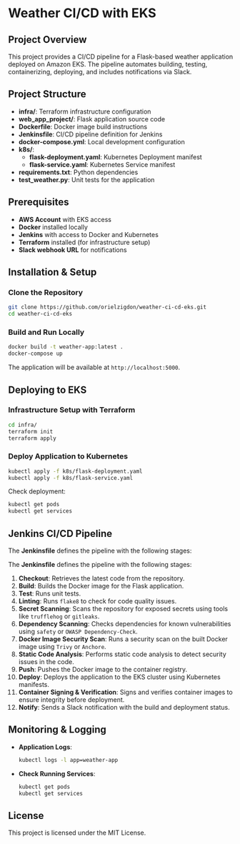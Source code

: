 # Weather CI/CD with EKS

## Project Overview

This project provides a CI/CD pipeline for a Flask-based weather application deployed on Amazon EKS. The pipeline automates building, testing, containerizing, deploying, and includes notifications via Slack.

## Project Structure

- **infra/**: Terraform infrastructure configuration
- **web_app_project/**: Flask application source code
- **Dockerfile**: Docker image build instructions
- **Jenkinsfile**: CI/CD pipeline definition for Jenkins
- **docker-compose.yml**: Local development configuration
- **k8s/**:
  - **flask-deployment.yaml**: Kubernetes Deployment manifest
  - **flask-service.yaml**: Kubernetes Service manifest
- **requirements.txt**: Python dependencies
- **test_weather.py**: Unit tests for the application

## Prerequisites

- **AWS Account** with EKS access
- **Docker** installed locally
- **Jenkins** with access to Docker and Kubernetes
- **Terraform** installed (for infrastructure setup)
- **Slack webhook URL** for notifications

## Installation & Setup

### Clone the Repository

```bash
git clone https://github.com/orielzigdon/weather-ci-cd-eks.git
cd weather-ci-cd-eks
```

### Build and Run Locally

```bash
docker build -t weather-app:latest .
docker-compose up
```

The application will be available at `http://localhost:5000`.

## Deploying to EKS

### Infrastructure Setup with Terraform

```bash
cd infra/
terraform init
terraform apply
```

### Deploy Application to Kubernetes

```bash
kubectl apply -f k8s/flask-deployment.yaml
kubectl apply -f k8s/flask-service.yaml
```

Check deployment:

```bash
kubectl get pods
kubectl get services
```

## Jenkins CI/CD Pipeline

The **Jenkinsfile** defines the pipeline with the following stages:

The **Jenkinsfile** defines the pipeline with the following stages:

1. **Checkout**: Retrieves the latest code from the repository.
2. **Build**: Builds the Docker image for the Flask application.
3. **Test**: Runs unit tests.
4. **Linting**: Runs `flake8` to check for code quality issues.
5. **Secret Scanning**: Scans the repository for exposed secrets using tools like `trufflehog` or `gitleaks`.
6. **Dependency Scanning**: Checks dependencies for known vulnerabilities using `safety` or `OWASP Dependency-Check`.
7. **Docker Image Security Scan**: Runs a security scan on the built Docker image using `Trivy` or `Anchore`.
8. **Static Code Analysis**: Performs static code analysis to detect security issues in the code.
9. **Push**: Pushes the Docker image to the container registry.
10. **Deploy**: Deploys the application to the EKS cluster using Kubernetes manifests.
11. **Container Signing & Verification**: Signs and verifies container images to ensure integrity before deployment.
12. **Notify**: Sends a Slack notification with the build and deployment status.

## Monitoring & Logging

- **Application Logs**:

  ```bash
  kubectl logs -l app=weather-app
  ```

- **Check Running Services**:

  ```bash
  kubectl get pods
  kubectl get services
  ```

## License

This project is licensed under the MIT License.
